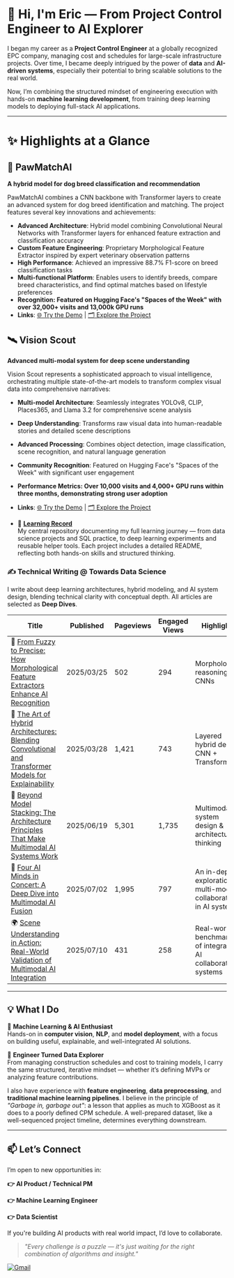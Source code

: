 # 👋 Hi, I'm Eric — From Project Control Engineer to AI Explorer

I began my career as a **Project Control Engineer** at a globally recognized EPC company, managing cost and schedules for large-scale infrastructure projects. Over time, I became deeply intrigued by the power of **data** and **AI-driven systems**, especially their potential to bring scalable solutions to the real world.

Now, I’m combining the structured mindset of engineering execution with hands-on **machine learning development**, from training deep learning models to deploying full-stack AI applications.

---

# ✨ Highlights at a Glance

## 🐾 PawMatchAI
**A hybrid model for dog breed classification and recommendation**

PawMatchAI combines a CNN backbone with Transformer layers to create an advanced system for dog breed identification and matching. The project features several key innovations and achievements:

- **Advanced Architecture**: Hybrid model combining Convolutional Neural Networks with Transformer layers for enhanced feature extraction and classification accuracy
- **Custom Feature Engineering**: Proprietary Morphological Feature Extractor inspired by expert veterinary observation patterns
- **High Performance**: Achieved an impressive 88.7% F1-score on breed classification tasks
- **Multi-functional Platform**: Enables users to identify breeds, compare breed characteristics, and find optimal matches based on lifestyle preferences
- **Recognition: Featured on Hugging Face's "Spaces of the Week" with over 32,000+ visits and 13,000k GPU runs**
- **Links**: [🌐 Try the Demo](https://huggingface.co/spaces/DawnC/PawMatchAI) | [🗂️ Explore the Project](https://github.com/Eric-Chung-0S11/Learning-Record/tree/main/Data%20Science%20Projects/PawMatchAI)

## 🛰️ Vision Scout
**Advanced multi-modal system for deep scene understanding**

Vision Scout represents a sophisticated approach to visual intelligence, orchestrating multiple state-of-the-art models to transform complex visual data into comprehensive narratives:

- **Multi-model Architecture**: Seamlessly integrates YOLOv8, CLIP, Places365, and Llama 3.2 for comprehensive scene analysis
- **Deep Understanding**: Transforms raw visual data into human-readable stories and detailed scene descriptions
- **Advanced Processing**: Combines object detection, image classification, scene recognition, and natural language generation
- **Community Recognition**: Featured on Hugging Face's "Spaces of the Week" with significant user engagement
- **Performance Metrics: Over 10,000 visits and 4,000+ GPU runs within three months, demonstrating strong user adoption**
- **Links**: [🌐 Try the Demo](https://huggingface.co/spaces/DawnC/VisionScout) | [🗂️ Explore the Project](https://github.com/Eric-Chung-0511/Learning-Record/tree/main/Data%20Science%20Projects/VisionScout)

- 📘 **[Learning Record](https://github.com/Eric-Chung-0511/Learning-Record)**  
   My central repository documenting my full learning journey — from data science projects and SQL practice, to deep learning experiments and reusable helper tools. Each project includes a detailed README, reflecting both hands-on skills and structured thinking.

### ✍️ **Technical Writing @ Towards Data Science**  
I write about deep learning architectures, hybrid modeling, and AI system design, blending technical clarity with conceptual depth. All articles are selected as **Deep Dives**.

| Title | Published | Pageviews | Engaged Views | Highlights |
|-------|-----------|-----------|----------------|------------|
| 🧠 [From Fuzzy to Precise: How Morphological Feature Extractors Enhance AI Recognition](https://towardsdatascience.com/from-fuzzy-to-precise-how-a-morphological-feature-extractor-enhances-ais-recognition-capabilities/) | 2025/03/25 | 502 | 294 | Morphological reasoning in CNNs |
| 🧩 [The Art of Hybrid Architectures: Blending Convolutional and Transformer Models for Explainability](https://towardsdatascience.com/the-art-of-hybrid-architectures/) | 2025/03/28 | 1,421 | 743 | Layered hybrid design: CNN + Transformer |
| 🔗 [Beyond Model Stacking: The Architecture Principles That Make Multimodal AI Systems Work](https://towardsdatascience.com/the-art-of-multimodal-ai-system-design/) | 2025/06/19 | 5,301 | 1,735 | Multimodal system design & architecture thinking |
| 🤖 [Four AI Minds in Concert: A Deep Dive into Multimodal AI Fusion](https://towardsdatascience.com/four-ai-minds-in-concert-a-deep-dive-into-multimodal-ai-fusion/) | 2025/07/02 | 1,995 | 797 | An in-depth exploration of multi-model collaboration in AI systems  |
| 🌍 [Scene Understanding in Action: Real-World Validation of Multimodal AI Integration](https://towardsdatascience.com/scene-understanding-in-action-real-world-validation-of-multimodal-ai-integration/) | 2025/07/10 | 431 | 258 | Real-world benchmarking of integrated AI collaborative systems |
---

## 💡 What I Do

🔹 **Machine Learning & AI Enthusiast**  
Hands-on in **computer vision**, **NLP**, and **model deployment**, with a focus on building useful, explainable, and well-integrated AI solutions.

🔹 **Engineer Turned Data Explorer**  
From managing construction schedules and cost to training models, I carry the same structured, iterative mindset — whether it’s defining MVPs or analyzing feature contributions.

I also have experience with **feature engineering**, **data preprocessing**, and **traditional machine learning pipelines**. I believe in the principle of _"Garbage in, garbage out"_: a lesson that applies as much to XGBoost as it does to a poorly defined CPM schedule. A well-prepared dataset, like a well-sequenced project timeline, determines everything downstream.

---

## 📫 Let’s Connect

I’m open to new opportunities in:

**👉 AI Product / Technical PM**

**👉 Machine Learning Engineer**

**👉 Data Scientist**  

If you're building AI products with real world impact, I’d love to collaborate.

> *"Every challenge is a puzzle — it's just waiting for the right combination of algorithms and insight."*

[![Gmail](https://img.shields.io/badge/Gmail-D14836?style=for-the-badge&logo=gmail&logoColor=white)](mailto:substantial79@gmail.com)
